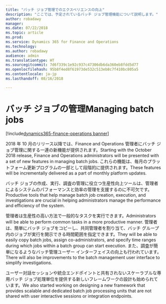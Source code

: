 ```yaml
---
title: "バッチ ジョブ管理でのエクスペリエンスの向上"
description: "ここでは、予定されているバッチ ジョブ管理機能について説明します。"
author: robadawy
manager: 
ms.date: 07/22/2018
ms.topic: article
ms.prod: 
ms.service: Dynamics 365 for Finance and Operations
ms.technology: 
ms.author: robadawy
audience: admin
ms.translationtype: HT
ms.sourcegitcommit: 7d6f339c1e92c937c47306db6da360eb8fdd5d77
ms.openlocfilehash: 95b8f4ed8f61973de532c513eb8c7f410bc805a5
ms.contentlocale: ja-jp
ms.lasthandoff: 08/16/2018

---
```


# <a name="managing-batch-jobs"></a><span data-ttu-id="2f452-103">バッチ ジョブの管理</span><span class="sxs-lookup"><span data-stu-id="2f452-103">Managing batch jobs</span></span>

[!include[dynamics365-finance-operations banner](../includes/dynamics365-finance-operations.md)]

<span data-ttu-id="2f452-104">2018 年 10 月のリリース以降では、Finance and Operations 管理者にバッチ ジョブ管理に関する一連の新機能が提供されます。</span><span class="sxs-lookup"><span data-stu-id="2f452-104">Starting with the October 2018 release, Finance and Operations administrators will be presented with a set of new features in managing batch jobs.</span></span> <span data-ttu-id="2f452-105">これらの機能は、毎月のプラットフォーム更新プログラムの一部として段階的に提供されます。</span><span class="sxs-lookup"><span data-stu-id="2f452-105">These features will be incrementally delivered as a part of monthly platform updates.</span></span>

<span data-ttu-id="2f452-106">バッチ ジョブの作成、実行、調査の管理に役立つ生産性向上ツールは、管理者によるシステムのパフォーマンスと効率の管理を支援するのに不可欠です。</span><span class="sxs-lookup"><span data-stu-id="2f452-106">Productive tools that help manage batch job creation, execution, and investigations are crucial in helping administrators manage the performance and efficiency of the system.</span></span>

<span data-ttu-id="2f452-107">管理者は生産性の高い方法で一般的なタスクを実行できます。</span><span class="sxs-lookup"><span data-stu-id="2f452-107">Administrators will be able to perform common tasks in a more productive manner.</span></span> <span data-ttu-id="2f452-108">管理者は、簡単にバッチ ジョブをコピーし、共同管理者を割り当て、バッチ グループ内のジョブが実行を開示できる時間範囲を指定できます。</span><span class="sxs-lookup"><span data-stu-id="2f452-108">They will be able to easily copy batch jobs, assign co-administrators, and specify time ranges during which jobs within a batch group can start execution.</span></span> <span data-ttu-id="2f452-109">また、調査が簡単になるようなバッチ管理ユーザー インターフェイスの向上も行われています。</span><span class="sxs-lookup"><span data-stu-id="2f452-109">There will also be improvements to the batch management user interface to simplify investigations.</span></span> 

<span data-ttu-id="2f452-110">ユーザー対話セッションや統合エンドポイントと共有されないスケーラブルな専用バッチ ジョブ処理単位を提供する新しいフレームワークの設計も始められています。</span><span class="sxs-lookup"><span data-stu-id="2f452-110">We also started working on designing a new framework that provides scalable and dedicated batch job processing units that are not shared with user interactive sessions or integration endpoints.</span></span>  

<!--
### Who uses this feature
This feature is intended for system administrators and power users managing batch jobs. 
## Status
### Availability
Cloud, on-premises
### Regional availability
All regions.
-->

